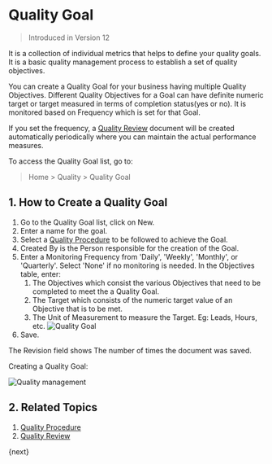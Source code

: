 <!-- add-breadcrumbs -->
# Quality Goal

> Introduced in Version 12

It is a collection of individual metrics that helps to define your quality goals. It is a basic quality management process to establish a set of quality objectives.

You can create a Quality Goal for your business having multiple Quality Objectives. Different Quality Objectives for a Goal can have definite numeric target or target measured in terms of completion status(yes or no). It is monitored based on Frequency which is set for that Goal.

If you set the frequency, a [Quality Review](/docs/v12/user/manual/en/quality-management/quality_review) document will be created automatically periodically where you can maintain the actual performance measures.

To access the Quality Goal list, go to:

> Home > Quality > Quality Goal

## 1. How to Create a Quality Goal

1. Go to the Quality Goal list, click on New.
1. Enter a name for the goal.
1. Select a [Quality Procedure](/docs/v12/user/manual/en/quality-management/quality_procedure) to be followed to achieve the Goal.
1. Created By is the Person responsible for the creation of the Goal.
1. Enter a Monitoring Frequency from 'Daily', 'Weekly', 'Monthly', or 'Quarterly'. Select 'None' if no monitoring is needed.
In the Objectives table, enter:
    1. The Objectives which consist the various Objectives that need to be completed to meet the a Quality Goal.
    1. The Target which consists of the numeric target value of an Objective that is to be met.
    1. The Unit of Measurement to measure the Target. Eg: Leads, Hours, etc.
    ![Quality Goal](/docs/v12/assets/img/quality-management/quality-goal.png)
1. Save.

The Revision field shows The number of times the document was saved.

Creating a Quality Goal:

<img class="screenshot" alt="Quality management" src="{{docs_base_url}}/v12/assets/img/quality-management/creating-quality-goal.gif">

## 2. Related Topics

1. [Quality Procedure](/docs/v12/user/manual/en/quality-management/quality_procedure)
1. [Quality Review](/docs/v12/user/manual/en/quality-management/quality_review)

{next}
